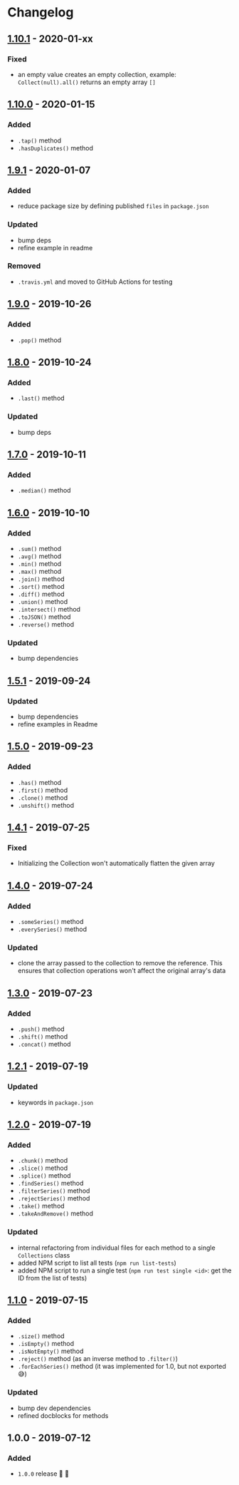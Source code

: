 # Changelog


## [1.10.1](https://github.com/superchargejs/collections/compare/v1.10.0...v1.10.1) - 2020-01-xx

### Fixed
- an empty value creates an empty collection, example: `Collect(null).all()` returns an empty array `[]`


## [1.10.0](https://github.com/superchargejs/collections/compare/v1.9.1...v1.10.0) - 2020-01-15

### Added
- `.tap()` method
- `.hasDuplicates()` method


## [1.9.1](https://github.com/superchargejs/collections/compare/v1.9.0...v1.9.1) - 2020-01-07

### Added
- reduce package size by defining published `files` in `package.json`

### Updated
- bump deps
- refine example in readme

### Removed
- `.travis.yml` and moved to GitHub Actions for testing


## [1.9.0](https://github.com/superchargejs/collections/compare/v1.8.0...v1.9.0) - 2019-10-26

### Added
- `.pop()` method


## [1.8.0](https://github.com/superchargejs/collections/compare/v1.7.0...v1.8.0) - 2019-10-24

### Added
- `.last()` method

### Updated
- bump deps


## [1.7.0](https://github.com/superchargejs/collections/compare/v1.6.0...v1.7.0) - 2019-10-11

### Added
- `.median()` method


## [1.6.0](https://github.com/superchargejs/collections/compare/v1.5.1...v1.6.0) - 2019-10-10

### Added
- `.sum()` method
- `.avg()` method
- `.min()` method
- `.max()` method
- `.join()` method
- `.sort()` method
- `.diff()` method
- `.union()` method
- `.intersect()` method
- `.toJSON()` method
- `.reverse()` method

### Updated
- bump dependencies


## [1.5.1](https://github.com/superchargejs/collections/compare/v1.5.0...v1.5.1) - 2019-09-24

### Updated
- bump dependencies
- refine examples in Readme


## [1.5.0](https://github.com/superchargejs/collections/compare/v1.4.1...v1.5.0) - 2019-09-23

### Added
- `.has()` method
- `.first()` method
- `.clone()` method
- `.unshift()` method


## [1.4.1](https://github.com/superchargejs/collections/compare/v1.4.0...v1.4.1) - 2019-07-25

### Fixed
- Initializing the Collection won't automatically flatten the given array


## [1.4.0](https://github.com/superchargejs/collections/compare/v1.3.0...v1.4.0) - 2019-07-24

### Added
- `.someSeries()` method
- `.everySeries()` method

### Updated
- clone the array passed to the collection to remove the reference. This ensures that collection operations won't affect the original array's data


## [1.3.0](https://github.com/superchargejs/collections/compare/v1.2.1...v1.3.0) - 2019-07-23

### Added
- `.push()` method
- `.shift()` method
- `.concat()` method


## [1.2.1](https://github.com/superchargejs/collections/compare/v1.2.0...v1.2.1) - 2019-07-19

### Updated
- keywords in `package.json`


## [1.2.0](https://github.com/superchargejs/collections/compare/v1.1.0...v1.2.0) - 2019-07-19

### Added
- `.chunk()` method
- `.slice()` method
- `.splice()` method
- `.findSeries()` method
- `.filterSeries()` method
- `.rejectSeries()` method
- `.take()` method
- `.takeAndRemove()` method

### Updated
- internal refactoring from individual files for each method to a single `Collections` class
- added NPM script to list all tests (`npm run list-tests`)
- added NPM script to run a single test (`npm run test single <id>`: get the ID from the list of tests)


## [1.1.0](https://github.com/superchargejs/collections/compare/v1.0.0...v1.1.0) - 2019-07-15

### Added
- `.size()` method
- `.isEmpty()` method
- `.isNotEmpty()` method
- `.reject()` method (as an inverse method to `.filter()`)
- `.forEachSeries()` method (it was implemented for 1.0, but not exported 😅)

### Updated
- bump dev dependencies
- refined docblocks for methods


## 1.0.0 - 2019-07-12

### Added
- `1.0.0` release 🚀 🎉
